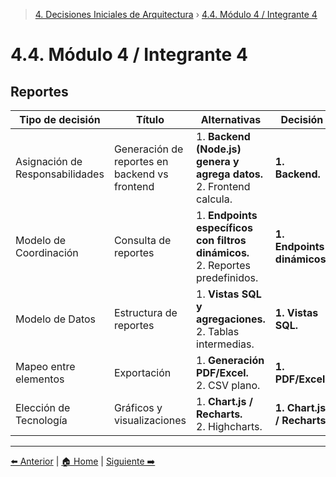 > [4. Decisiones Iniciales de Arquitectura](../4.md) › [4.4. Módulo 4 / Integrante 4](4.4.md)

# 4.4. Módulo 4 / Integrante 4

## Reportes

| Tipo de decisión | Título | Alternativas | Decisión |
|------------------|---------|---------------|-----------|
| Asignación de Responsabilidades | Generación de reportes en backend vs frontend | 1. **Backend (Node.js) genera y agrega datos.** <br> 2. Frontend calcula. | **1. Backend.** |
| Modelo de Coordinación | Consulta de reportes | 1. **Endpoints específicos con filtros dinámicos.** <br> 2. Reportes predefinidos. | **1. Endpoints dinámicos.** |
| Modelo de Datos | Estructura de reportes | 1. **Vistas SQL y agregaciones.** <br> 2. Tablas intermedias. | **1. Vistas SQL.** |
| Mapeo entre elementos | Exportación | 1. **Generación PDF/Excel.** <br> 2. CSV plano. | **1. PDF/Excel.** |
| Elección de Tecnología | Gráficos y visualizaciones | 1. **Chart.js / Recharts.** <br> 2. Highcharts. | **1. Chart.js / Recharts.** |

---

[⬅️ Anterior](../4.3/4.3.md) | [🏠 Home](../../README.md) | [Siguiente ➡️](../4.5/4.5.md)